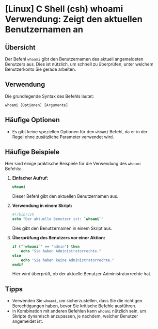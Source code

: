 # [Linux] C Shell (csh) whoami Verwendung: Zeigt den aktuellen Benutzernamen an

## Übersicht
Der Befehl `whoami` gibt den Benutzernamen des aktuell angemeldeten Benutzers aus. Dies ist nützlich, um schnell zu überprüfen, unter welchem Benutzerkonto Sie gerade arbeiten.

## Verwendung
Die grundlegende Syntax des Befehls lautet:

```
whoami [Optionen] [Argumente]
```

## Häufige Optionen
- Es gibt keine speziellen Optionen für den `whoami` Befehl, da er in der Regel ohne zusätzliche Parameter verwendet wird.

## Häufige Beispiele
Hier sind einige praktische Beispiele für die Verwendung des `whoami` Befehls:

1. **Einfacher Aufruf:**
   ```csh
   whoami
   ```
   Dieser Befehl gibt den aktuellen Benutzernamen aus.

2. **Verwendung in einem Skript:**
   ```csh
   #!/bin/csh
   echo "Der aktuelle Benutzer ist: `whoami`"
   ```
   Dies gibt den Benutzernamen in einem Skript aus.

3. **Überprüfung des Benutzers vor einer Aktion:**
   ```csh
   if ("`whoami`" == "admin") then
       echo "Sie haben Administratorrechte."
   else
       echo "Sie haben keine Administratorrechte."
   endif
   ```
   Hier wird überprüft, ob der aktuelle Benutzer Administratorrechte hat.

## Tipps
- Verwenden Sie `whoami`, um sicherzustellen, dass Sie die richtigen Berechtigungen haben, bevor Sie kritische Befehle ausführen.
- In Kombination mit anderen Befehlen kann `whoami` nützlich sein, um Skripte dynamisch anzupassen, je nachdem, welcher Benutzer angemeldet ist.